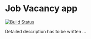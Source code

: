 # Job Vacancy app

[![Build Status](https://travis-ci.org/matthias-guenther/job-vacancy.png?branch=user-login-and-registration)](https://travis-ci.org/matthias-guenther/job-vacancy)

Detailed description has to be written ...

